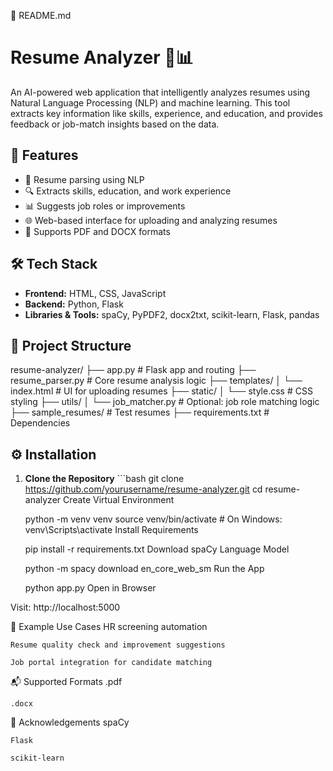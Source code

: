 📄 README.md

# Resume Analyzer 💼📊

An AI-powered web application that intelligently analyzes resumes using Natural Language Processing (NLP) and machine learning. This tool extracts key information like skills, experience, and education, and provides feedback or job-match insights based on the data.

## 🚀 Features

- 🧠 Resume parsing using NLP
- 🔍 Extracts skills, education, and work experience
- 📊 Suggests job roles or improvements
- 🌐 Web-based interface for uploading and analyzing resumes
- 🧾 Supports PDF and DOCX formats

## 🛠️ Tech Stack

- **Frontend:** HTML, CSS, JavaScript
- **Backend:** Python, Flask
- **Libraries & Tools:** spaCy, PyPDF2, docx2txt, scikit-learn, Flask, pandas

## 📁 Project Structure

resume-analyzer/
├── app.py # Flask app and routing
├── resume_parser.py # Core resume analysis logic
├── templates/
│ └── index.html # UI for uploading resumes
├── static/
│ └── style.css # CSS styling
├── utils/
│ └── job_matcher.py # Optional: job role matching logic
├── sample_resumes/ # Test resumes
├── requirements.txt # Dependencies



## ⚙️ Installation

1. **Clone the Repository**
       ```bash
       git clone https://github.com/yourusername/resume-analyzer.git
       cd resume-analyzer
Create Virtual Environment 

    
    python -m venv venv
    source venv/bin/activate  # On Windows: venv\Scripts\activate
    Install Requirements

    
    pip install -r requirements.txt
    Download spaCy Language Model


    
    python -m spacy download en_core_web_sm
    Run the App
    
    python app.py
    Open in Browser

Visit: http://localhost:5000

🧪 Example Use Cases
    HR screening automation

    Resume quality check and improvement suggestions

    Job portal integration for candidate matching

📬 Supported Formats
    .pdf
    
    .docx

🙌 Acknowledgements
    spaCy
    
    Flask
    
    scikit-learn
